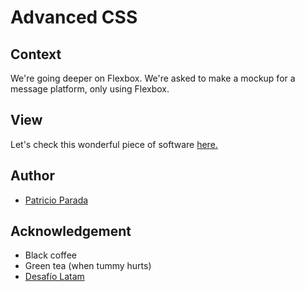 # Advanced CSS

## Context

We're going deeper on Flexbox. We're asked to make a mockup for a message platform, only using Flexbox.

## View

Let's check this wonderful piece of software [here.](https://pelafustan.github.io/advanced_css-challenge_01/)

## Author

* [Patricio Parada](https://github.com/pelafustan)

## Acknowledgement

* Black coffee
* Green tea (when tummy hurts)
* [Desafío Latam](https://desafiolatam.com)
